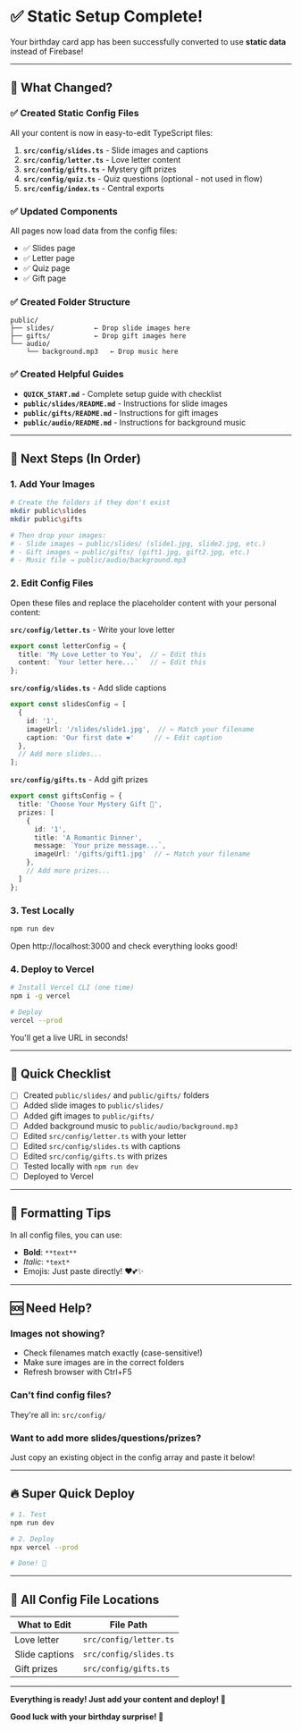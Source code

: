 # ✅ Static Setup Complete!

Your birthday card app has been successfully converted to use **static data** instead of Firebase!

---

## 🎉 What Changed?

### ✅ Created Static Config Files
All your content is now in easy-to-edit TypeScript files:

1. **`src/config/slides.ts`** - Slide images and captions
2. **`src/config/letter.ts`** - Love letter content
3. **`src/config/gifts.ts`** - Mystery gift prizes
4. **`src/config/quiz.ts`** - Quiz questions (optional - not used in flow)
5. **`src/config/index.ts`** - Central exports

### ✅ Updated Components
All pages now load data from the config files:
- ✅ Slides page
- ✅ Letter page
- ✅ Quiz page
- ✅ Gift page

### ✅ Created Folder Structure
```
public/
├── slides/          ← Drop slide images here
├── gifts/           ← Drop gift images here
└── audio/
    └── background.mp3   ← Drop music here
```

### ✅ Created Helpful Guides
- **`QUICK_START.md`** - Complete setup guide with checklist
- **`public/slides/README.md`** - Instructions for slide images
- **`public/gifts/README.md`** - Instructions for gift images
- **`public/audio/README.md`** - Instructions for background music

---

## 🚀 Next Steps (In Order)

### 1. Add Your Images
```bash
# Create the folders if they don't exist
mkdir public\slides
mkdir public\gifts

# Then drop your images:
# - Slide images → public/slides/ (slide1.jpg, slide2.jpg, etc.)
# - Gift images → public/gifts/ (gift1.jpg, gift2.jpg, etc.)
# - Music file → public/audio/background.mp3
```

### 2. Edit Config Files
Open these files and replace the placeholder content with your personal content:

**`src/config/letter.ts`** - Write your love letter
```typescript
export const letterConfig = {
  title: 'My Love Letter to You',  // ← Edit this
  content: `Your letter here...`   // ← Edit this
};
```

**`src/config/slides.ts`** - Add slide captions
```typescript
export const slidesConfig = [
  {
    id: '1',
    imageUrl: '/slides/slide1.jpg',  // ← Match your filename
    caption: 'Our first date ❤️'     // ← Edit caption
  },
  // Add more slides...
];
```

**`src/config/gifts.ts`** - Add gift prizes
```typescript
export const giftsConfig = {
  title: 'Choose Your Mystery Gift 🎁',
  prizes: [
    {
      id: '1',
      title: 'A Romantic Dinner',
      message: `Your prize message...`,
      imageUrl: '/gifts/gift1.jpg'  // ← Match your filename
    },
    // Add more prizes...
  ]
};
```

### 3. Test Locally
```bash
npm run dev
```
Open http://localhost:3000 and check everything looks good!

### 4. Deploy to Vercel
```bash
# Install Vercel CLI (one time)
npm i -g vercel

# Deploy
vercel --prod
```

You'll get a live URL in seconds!

---

## 📝 Quick Checklist

- [ ] Created `public/slides/` and `public/gifts/` folders
- [ ] Added slide images to `public/slides/`
- [ ] Added gift images to `public/gifts/`
- [ ] Added background music to `public/audio/background.mp3`
- [ ] Edited `src/config/letter.ts` with your letter
- [ ] Edited `src/config/slides.ts` with captions
- [ ] Edited `src/config/gifts.ts` with prizes
- [ ] Tested locally with `npm run dev`
- [ ] Deployed to Vercel

---

## 🎨 Formatting Tips

In all config files, you can use:
- **Bold**: `**text**`
- *Italic*: `*text*`
- Emojis: Just paste directly! ❤️💕✨

---

## 🆘 Need Help?

### Images not showing?
- Check filenames match exactly (case-sensitive!)
- Make sure images are in the correct folders
- Refresh browser with Ctrl+F5

### Can't find config files?
They're all in: `src/config/`

### Want to add more slides/questions/prizes?
Just copy an existing object in the config array and paste it below!

---

## 🔥 Super Quick Deploy

```bash
# 1. Test
npm run dev

# 2. Deploy
npx vercel --prod

# Done! 🎉
```

---

## 📁 All Config File Locations

| What to Edit | File Path |
|-------------|-----------|
| Love letter | `src/config/letter.ts` |
| Slide captions | `src/config/slides.ts` |
| Gift prizes | `src/config/gifts.ts` |

---

**Everything is ready! Just add your content and deploy! 🚀**

**Good luck with your birthday surprise! 💝**

